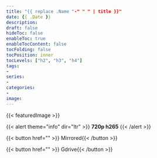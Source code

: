 ```yaml
---
title: "{{ replace .Name "-" " " | title }}"
date: {{ .Date }}
description:
draft: false
hideToc: false
enableToc: true
enableTocContent: false
tocFolding: false
tocPosition: inner
tocLevels: ["h2", "h3", "h4"]
tags:
-
series:
-
categories:
-
image:
---
```



{{< featuredImage >}}


{{< alert theme="info" dir="ltr" >}}
**720p h265** 
{{< /alert >}}

{{< button href="" >}} Mirrored{{< /button >}}


{{< button href="" >}} Gdrive{{< /button >}}
